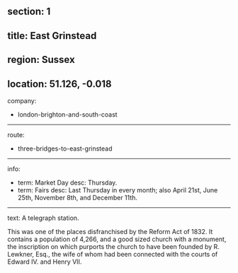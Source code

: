 section: 1
----
title: East Grinstead
----
region: Sussex
----
location: 51.126, -0.018
----
company:
- london-brighton-and-south-coast
----
route:
- three-bridges-to-east-grinstead
----
info:
- term: Market Day
  desc: Thursday.
- term: Fairs
  desc: Last Thursday in every month; also April 21st, June 25th, November 8th, and December 11th.
----
text: A telegraph station.

This was one of the places disfranchised by the Reform Act of 1832. It contains a population of 4,266, and a good sized church with a monument, the inscription on which purports the church to have been founded by R. Lewkner, Esq., the wife of whom had been connected with the courts of Edward IV. and Henry VII.
